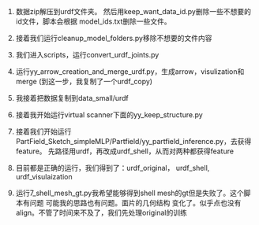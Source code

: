 1. 数据zip解压到urdf文件夹。
然后用keep_want_data_id.py删除一些不想要的id文件，脚本会根据
model_ids.txt删除一些文件。

2. 接着我们运行cleanup_model_folders.py移除不想要的文件内容

3. 我们进入scripts，运行convert_urdf_joints.py

4. 运行yy_arrow_creation_and_merge_urdf.py，生成arrow，visulization和merge
(到这一步，我复制了一个urdf_copy)

5. 我接着把数据复制到data_small/urdf

6. 接着我开始运行virtual scanner下面的yy_keep_structure.py

7. 接着我们开始运行PartField_Sketch_simpleMLP/Partfield/yy_partfield_inference.py，去获得feature。
先路径用urdf，再改成urdf_shell，从而对两种都获得feature

7. 目前都是正确的运行，我们得到了：urdf_original， urdf_shell, urdf_visulaization

8. 运行7_shell_mesh_gt.py我希望能够得到shell mesh的gt但是失败了。这个脚本有问题 可能我的思路也有问题。面片的几何结构
变化了。似乎点也没有align。不管了时间来不及了，我们先处理original的训练
